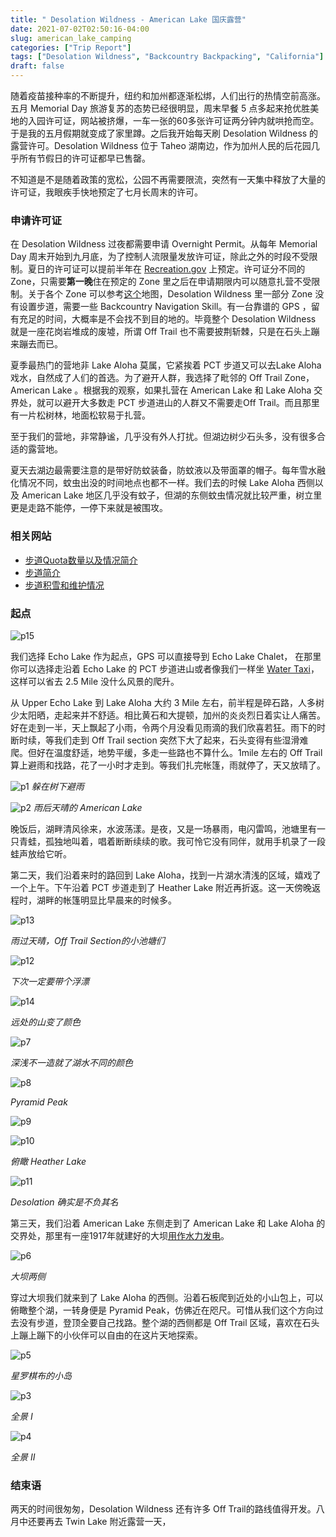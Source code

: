 ```yaml
---
title: " Desolation Wildness - American Lake 国庆露营"
date: 2021-07-02T02:50:16-04:00
slug: american_lake_camping
categories: ["Trip Report"]
tags: ["Desolation Wildness", "Backcountry Backpacking", "California"]
draft: false
---
```


随着疫苗接种率的不断提升，纽约和加州都逐渐松绑，人们出行的热情空前高涨。五月 Memorial Day 旅游复苏的态势已经很明显，周末早餐 5 点多起来抢优胜美地的入园许可证，网站被挤爆，一车一张的60多张许可证两分钟内就哄抢而空。于是我的五月假期就变成了家里蹲。之后我开始每天刷 Desolation Wildness 的 露营许可。Desolation Wildness 位于 Taheo 湖南边，作为加州人民的后花园几乎所有节假日的许可证都早已售罄。

不知道是不是随着政策的宽松，公园不再需要限流，突然有一天集中释放了大量的许可证，我眼疾手快地预定了七月长周末的许可。

### 申请许可证

在 Desolation Wildness 过夜都需要申请 Overnight Permit。从每年 Memorial Day 周末开始到九月底，为了控制人流限量发放许可证，除此之外的时段不受限制。夏日的许可证可以提前半年在 [Recreation.gov](https://www.recreation.gov/permits/233261) 上预定。许可证分不同的Zone，只需要**第一晚**住在预定的 Zone 里之后在申请期限内可以随意扎营不受限制。关于各个 Zone 可以参考[这个](https://caltopo.com/m/4JC9 )地图，Desolation Wildness 里一部分 Zone 没有设置步道，需要一些 Backcountry Navigation Skill。有一台靠谱的 GPS ，留有充足的时间，大概率是不会找不到目的地的。毕竟整个 Desolation Wildness 就是一座花岗岩堆成的废墟，所谓 Off Trail 也不需要披荆斩棘，只是在石头上蹦来蹦去而已。

夏季最热门的营地非 Lake Aloha 莫属，它紧挨着 PCT 步道又可以去Lake Aloha戏水，自然成了人们的首选。为了避开人群，我选择了毗邻的 Off Trail Zone， American Lake 。根据我的观察，如果扎营在 American Lake 和 Lake Aloha 交界处，就可以避开大多数走 PCT 步道进山的人群又不需要走Off Trail。而且那里有一片松树林，地面松软易于扎营。

至于我们的营地，非常静谧，几乎没有外人打扰。但湖边树少石头多，没有很多合适的露营地。

夏天去湖边最需要注意的是带好防蚊装备，防蚊液以及带面罩的帽子。每年雪水融化情况不同，蚊虫出没的时间地点也都不一样。我们去的时候 Lake Aloha 西侧以及 American Lake 地区几乎没有蚊子，但湖的东侧蚊虫情况就比较严重，树立里更是走路不能停，一停下来就是被围攻。

### 相关网站

- [步道Quota数量以及情况简介](https://www.fs.usda.gov/Internet/FSE_DOCUMENTS/fseprd627873.pdf)
- [步道简介](https://www.fs.usda.gov/wps/portal/fsinternet/cs/detail/!ut/p/z1/04_Sj9CPykssy0xPLMnMz0vMAfIjo8zijQwgwNHCwN_DI8zPyBcqYKAfrh-JKR_mA5cnqBuowAAHcARqJ0Y_HgVR-I0P14_C5kJk9-vjN8HPIz83Vb8gNzQ0wiDLBAAiWDdd/dz/d5/L2dBISEvZ0FBIS9nQSEh/?position=Not%20Yet%20Determined.Html&pname=Lake%20Tahoe%20Basin%20Mgt%20Unit%20-%20Desolation%20Wilderness&ss=110519&navtype=BROWSEBYSUBJECT&pnavid=null&navid=110000000000000&ttype=detail&cid=stelprdb5162234)
- [步道积雪和维护情况](https://www.desowv.org/component/trailconditions/?Itemid=26)

### 起点

![p15]

我们选择 Echo Lake 作为起点，GPS 可以直接导到 Echo Lake Chalet， 在那里你可以选择走沿着 Echo Lake 的 PCT 步道进山或者像我们一样坐 [Water Taxi](https://www.echochalet.com/)，这样可以省去 2.5 Mile 没什么风景的爬升。

从 Upper Echo Lake 到 Lake Aloha 大约 3 Mile 左右，前半程是碎石路，人多树少太阳晒，走起来并不舒适。相比黄石和大提顿，加州的炎炎烈日着实让人痛苦。好在走到一半，天上飘起了小雨，令两个月没看见雨滴的我们欣喜若狂。雨下的时断时续，等我们走到 Off Trail section 突然下大了起来，石头变得有些湿滑难爬。但好在温度舒适，地势平缓，多走一些路也不算什么。1mile 左右的 Off Trail 算上避雨和找路，花了一小时才走到。等我们扎完帐篷，雨就停了，天又放晴了。

![p1]
*躲在树下避雨*

![p2]
*雨后天晴的 American Lake*

晚饭后，湖畔清风徐来，水波荡漾。是夜，又是一场暴雨，电闪雷鸣，池塘里有一只青蛙，孤独地叫着，唱着断断续续的歌。我可怜它没有同伴，就用手机录了一段蛙声放给它听。

第二天，我们沿着来时的路回到 Lake Aloha，找到一片湖水清浅的区域，嬉戏了一个上午。下午沿着 PCT 步道走到了 Heather Lake 附近再折返。这一天傍晚返程时，湖畔的帐篷明显比早晨来的时候多。

![p13]

*雨过天晴，Off Trail Section的小池塘们*

![p12]

*下次一定要带个浮漂*

![p14]

*远处的山变了颜色*

![p7]

*深浅不一造就了湖水不同的颜色*

![p8]

*Pyramid Peak*

![p9]

![p10]

*俯瞰 Heather Lake*

![p11]

*Desolation 确实是不负其名*

第三天，我们沿着 American Lake 东侧走到了 American Lake 和 Lake Aloha 的交界处，那里有一座1917年就建好的大坝[用作水力发电](https://www.eid.org/our-services/hydroelectric)。

![p6]

*大坝两侧*

穿过大坝我们就来到了 Lake Aloha 的西侧。沿着石板爬到近处的小山包上，可以俯瞰整个湖，一转身便是 Pyramid Peak，仿佛近在咫尺。可惜从我们这个方向过去没有步道，登顶全要自己找路。整个湖的西侧都是 Off Trail 区域，喜欢在石头上蹦上蹦下的小伙伴可以自由的在这片天地探索。

![p5]

*星罗棋布的小岛*

![p3] 

*全景 I*

![p4]

*全景 II*

### 结束语

两天的时间很匆匆，Desolation Wildness 还有许多 Off Trail的路线值得开发。八月中还要再去 Twin Lake 附近露营一天，



[p1]: https://lh3.googleusercontent.com/ui2N4gklreZOFYNz2f6p-CdqOXsPbKdwcf2FE7psYcSLKHVRLWMgIFqRBJG75tCTwkcQ25G4SslPHQxdbn_vMfqm2o-Np3kV_Oji0oT9GqLGnXwdrHTyzp70W0vBLW5M5DkcoInK6UXsYRXLDwHfmb36aRofdTbr5RooGp8NFVM3_HeXXh-X9LuoJxIzY4fKb50TYHSCVlQvvp2dwOeoDQxHvXoPkyUpmHW4JiuIYtE6QHHRs2PBXJoJL24N1wfNMy0qrQfH6B1nWrbclk1bf5bF7HwtMUysQFCqyxNhMceRRJ6G-pFN8p5MhDyjhsU3mpitYyHYbm1mGSif9GS9H619dxs01Vplydde0ol4C478b-FyAQcRECAjv0YLwsDrrCJx3O5wsVwfbByDvtznK8H4eKVXfMd8AyYXkT1nPtxWBWMGdanGQFvIKedv2N6Jq0FUT0Rf6UNcnnTjQ7Q0o8B3W0jKKE6GJSz5K8q0tuL2LUBQ3XsMEudqlUeGwDSbIuQzm3uYoSZ7kYS-1RCkc3_oYBnE_jUJSsohmnhZbzsYdPQPyD2i8--cor2wy4qnwb8qkg6gfR_C9qynyssqVK58H9Var0OjYxEW5OC9KGvwQGN25ZBwDKw4BYiBPXmKoXAlUFVJZI0Hp3UQD8OzprMcswbX5DzAXZIxNyjKG36afDaHnt53HmwYUrm1ZxSV5-jNg3l2XAkomy73PAfeIGvK2g=w1427-h952-no?authuser=1?.jpg

[p2]: https://lh3.googleusercontent.com/L5VVupc6F01LqTwMHzsCDWSRIm5P2RFWPJfcsn1EtEREXYavwUE2pCOCOvbONuTVwGqtbPyzZnICsf1xgZMb1ourBAkxahr8DrD5gn9MtvngxrtvSLctx5wbwTtlOvbIYnR6QKSAbVy7vToVDbKiQmupLH88U7U2IQFOCh7YpA5kBC4R-761PB5pNts5NHp1PV1g2IDKSr0zddYzG2mSc-Zfax3s9yQs2CygScTK-y2BxASDuhY9LrVIdD1d5u5X1Z2dm7_fgdwzVuOSa78hFCyINUGAkGDaZj5nohFWmrYiNwZC8vUl1oSK0qFPXN6Ou_Fyu-n7GCSiT20kv0VnczpNj-Kmc6IN6mSoMzABxmdcQ6_hAFUcZi1ctk48abdWzxfmE-_RO6NNLTDGJ8sM8tm8imwvTOgeTbCd1dmdIPAfS49VJu5apSNRb-WV_Gj1LXvwvWnxvE-pGmRU5duBGYGo_wWK9iiDpwCykQ313vL0kg7VQya5NI1nsQ32WRm5Nm2-bcPnX240G4pAZ7LRWH-9DeYZtJ1qlSFbwBbqefloCmZZ0Rp6KmnK4Dzsd5bQw6q4OlSPdLZPHjz-MuI4yPG6xvMKwjWDxZoEQf4bBqqsTNsB24bSQ-y8a6iR_F6fpnNPjD8m5RgqwEmoYh7BwXPgeMWn4mKb3k2-Hoj2fkdK6HLpT0ApW03f-PVkMKX43f7ABA-5c-_oZKxhyvsn0iKZQQ=w1427-h952-no?authuser=1?.jpg

[p3]: https://lh3.googleusercontent.com/d6OoYkU8UJXZ2QfUTqdKwckDruH6yB8B69nXTAqC83b3fyJ9h1QhbJ4JVsR25jtmvbi6QV9bfcnKhiZqeMKDGtK_3GmoxpRPTFmZtzThG9-38N-WScTTCiL-IWaxWguENOcAte84vQBkOV9o3BqN22s-PrLmCkhJBuT_373X1LUZ0tDojm-xdUToXPvObZc6QF9xHLOdFOiIn6xF2bmLgWgEF4QoT9cqokiwQOKshqiQhFJbpxJ7s7zuy6SIlvV__VTJuvcP4wCUc4DaXCJG_tb9mdORx8LOQPc6LZ-f5q_RhLGdoat3k3punUYwscQRmVwtRcWb7wYY5RVoavx2JEIUn60MG24hU83bXcYtcmtxSlNmsIOvcEMw3rRO-4LqCayzAdOi6vof8eG9MPI3-fm0uUZIBhJpzg2uyOg0IsXkmEsrBzZRows7cjE6jp3F1C9ZKllPk4MhTG0rfr1QF0Ga6BMb5p5CfZPYJa0U_vs7bLve1vnoTWKrBoL60GRcZ2r61VFhjfI_wdbDHciT1hvIcr9EkdWRcgg5EJRC-Ira8utnHbqy-szmtnITyrQk4_Moy9SZ8xBKFIMIjto81mfwlA5-_veJDEjF8AV9pJulm_EE5V95s-0a9LPFqY_MV9OEjvWgGPARRfEf2ypx-o_nFxfy3SFPGY7ljO-xA0BjRlK6_ExBXFWz8KQXG4OtADP3Uqys=w2880-h772-no?authuser=0?.jpg
[p4]: https://lh3.googleusercontent.com/BrGpXieSl-JLU2h_K1eR8YJ7h7Ve7L3gUUnQoFL_RblsaCgZA3Qsck76UDl-NK7Eh8dGzrapBNVjeDgabDyIYegYu49HW-tY3vQ62n1qzaRL0sflMABcXPwP0oMMOFIqFj_Zri4IRVE4c9S1GTjGir-l9uN2fDT3IUktUeZ-THPftufGUxDWEApWs5Y8JFvgtGL_oEKoGXi9KEjLC5h8S0UQT3ebPt7eHLr2Ss_hS01XwEVWGJ3VmNgIPkc2CGHbDaPIdItzTt6DF7tLhm3qo-En9Y-V0CWBMQCLIH0OMHC_TqoOo_ZSPmwQmNR_--VrBJogXUnIht5CR0VQpMGo7MH7qz2aYvMJeQe0vRcUZDDdPVA3BMxrclmCMucnIfnGA4GHDXepdR4YY4EJFl_bhg5veACY8V_WIXqJObjcjza5tYW5hf25Ja73EJ4ec-pvrkdZ3rrh3f6BP71Xd8g5mTodyeZkR-o6W6LssKzL_zmwAgyR3umGehjFcjZX6vjYN05T5-KeXh886Uo9jjr8DUlqPkAxgMk9V43z9705J2TSUoQYdRaSLnTcsAOiaOgoPLp5jif0-tF0Tu8QVgpytmC2gEd6exeO0Mtqxb73ct9FgIY4o20oAZqINoRNNQ2XLCBcXq88ET6izsSCmZgaszNLR8Bn7v-sBp_dLGoS-hr3ayepULhCs3KvPY0uz9DFVqdy5Ygs=w2880-h772-no?authuser=0?.jpg
[p5]: https://lh3.googleusercontent.com/C6zEm1_hY5dqgd1UO99a7_1K4koLMHuW_CrrDx3Iovgj_n6F1dXRrRE4iOnNO--SzgFPdIKzZHrzzjFYKflokqcP-Yl2yXukJfGHOBlHPzUcQ5DUtcoXwrHrr9tlWxzVWgObDlcNtzKVRt-6FKixFglPWHdn5l_WSr5EOm5LUNYaVxFDMzMW04rrvV0ZDkHy2QAk6cttlIb8zXCoJ5s6YInqAKn1A1YUm49DHqMlXyEf_OO_QzloqO53bS28nDDoZRBLaMJLNJn6xBoLz8g3naPrEnn93BY1Kh6QLHpAV0wK8uJlG9ikE6bj52LBb_89-fISwb4VpKxQTEmYEJzoCkR_HdZ2hF_fRbHiZQaSnTXBZNQKymwaonQY79i-K4w72yJJEQQs_mLRfAYrYH3xkekJylqgXiHt-BRWxOSbmL9NmtoF7Wnal8NSBy8ug9x6Stx6FskUxzDwNHwyROEhmSROss3dZC8J8KkA-D9UaffkdAdiDEuYuqKCMIouOtDvnEPIldz9kUwxVjFReaHTO6fVH6he23gbYdJLKU1Q_UCTaLE1XzF52GBqurTrnWhpgwkV3ou2dlR_MBNhK0vMq_75j4teb0HaVwQQ2SYd_qfh9RpyKxPI9o-KX7tPIe2PF4kbTAgwERF9VK6gASonSv7yLtJ7gAifzVDbqGxxtpJsoOCn-40gAv1WJ8lgkcRhN1LLBWSg=w2368-h1578-no?authuser=0?.jpg
[p6]: https://lh3.googleusercontent.com/8wgLe61555YDCg15Mq1YlBdHN82W2tApF6CHXvOzClarg8AkRaoTRlGrQH1EVX4m9aJWypRnr8Ilm3jjBKuIVqepoXHmPC-Qx-_JZ9dhEzQHfApKX0GB7lKMMtu3IxPhMdTVeNWRQUwGKoxMyYCiB4AOV5F3qK1FYdK77Ct48lNn9mfUyuGrHZ838Md4q77hdeXj8wBLlLtTwkjOQGkmu_yDE_tsJQkO1bqsEx5UnTK_zLFuc0Oak0ir2aCxT1gOc53R1yai1rcsJPHqrHP9ELzK4mV1SSho-B7s5crq8ojsxYIeVLUJXsADBTprftbqU1REUr3BsOvQ6oLZFzflfX3DYK-Ok0BJiCTV9dHG4BnyHyijAZGVt35hEpdjNXaywWQIQlMBaU-PJH3s9E7UCMFCKowGXjVFaC9k1wuB6KP9nnSD3-5NW5T0emLfm4qaJx__9I078W0DUKoWnh0WSfRVe-WD3yvDX859iMQB_67N7dhAtD0C5mjIyttXEICxVjZlw9K4CRGuMcU_JHGIM2Mx8awBxDcIJlSEaeS_MyUBbAXrEDzYEg7XNkg0_l78U1ykVl77dNkNP0Txu9QZ_8_wN-bV8-dQZqFqPbJkCXS83SlDMG6lpgrSsdJmk2hJOyylMyNcXvjqczYdHSDsMxcUNmeIVUYnPja51uvYW1oPEfh2DQvgjCgrbJpzyPFoNEecJUPx=w2104-h1578-no?authuser=0?.jpg
[p7]: https://lh3.googleusercontent.com/tSUJr1pZRuMpa5XCzO9hGveEEDmUz7ZBrsOaM_jVGJXNP0JmGegRmDvhMk7IU45jBvW1MWLvu2vOcbkRAwdhDEuMUQYv2j0tR9o6yBDxWgugTryKi_DYmf5b4pq60PLnpHjAVGfLlV2ozSc2kv7J78PQTTuZ1vmj1ZER0VP1IVtbqTvPGa1oIuw4nkrohUvKe-qckK0G2EMflQGZQWFuqvzZQ8CS1hPyO79hCNErPl24WUQOlfozaFeVf-zGkYqg3MghN3jhyMzgijYh0AsoIOknPp6ECqvz19JRffe7SySN_o5Idd5oTSOeAJjQK9jiMEGJFqlZUSHkEfjaqMil-LkurHuEBRNzipZmuQXDkgYyRUTF91cZjF6dScORKTNUbevGzTXaU1zJ9zCd-xpuTxzFkcUd4vrCg6ic6pPi0y797YPMjvfXtc76jxEJ27WolnTcZPtlaxjrGgQRKx_RLxusN9zScSmA-0iPYTetnLzWYWUAu-xMOdpheied37P6LSeu-nyMkQ5cQt2qZcN2yxt34GmqXU-fPzAr6wlQFni-k2KeE5S3S1zzEsnvUGuUyGfQmy83FihmgmD53PJss9sdFK3m_bmfnIp2pHPn01dcD25fcLnHvHKraZqtA1D6uiB3X7O0a47Xok7Q5RAl4RZLNeRcQ1cFFOxG2J9f9hzXj0C3AGjo70iyv5ivWVIN1Ml5IXmu=w2368-h1578-no?authuser=0?.jpg
[p8]: https://lh3.googleusercontent.com/9fTIzUukl7cygeDtU2U-QlorST-uKSyCXN2QxpWCiJVH55VNiLBR9XwoYLaE-FhXrMD4akSbiOLW66A0wlddsksWZ1e2hsIugz_LedyMvLD_JBxVgYHWlBaK0APts2xlRYOuioeU1F-Bg4qinRMVPTR6Irx_3aJ6uSeSH58jTu3_Y3JrCwUPwPRARZs1eaRTZ67LTggjhMcfA23wzueQjst9hu3RukXiwbCE0mCk-wpDMGy_1vL8rO5deE8hlBShzSMVPm1ZFJ6UbZcFA9LHEiM2X9kHoMCq0WYPFdnVTBpPscIQKUm1vdAxKQIFnp1CiUp1BQHDqriCjBcE2NeNAHKM5ChswcX7jZkHZLZBz8Fx92fFCvgGLk-F2u2WgLrQT3ltr2djGVJU9hfjwrJ0jdDuCqDN6Z4i8vhALh_qPM_wNI3kdeareU1N7wmH9Gs37BpZfzz__o4HWbBrRYg-71nuazL6wjfrJ6l8J5xuvr2ZoGJ6mJMyxQBQSfZfjfyqfv5F0iswijCHCcGgsn0WKbEHjMrTl76QguujHpYnCr137A70mjj4gJ8XMHADBTy6rKDP6bNDsqYanJBdCuF4SMbFTdckn_Xl8UIMy2PCcfYs3_SSdMQeowDhksOGKSJqJ2yARMjGmvvUqjuPAHLWksEWVFdz7TbkAOozzXGHaWj48w-XXYyVwR9NCPoVgOnRChlkFhGT=w2368-h1578-no?authuser=0?.jpg
[p9]: https://lh3.googleusercontent.com/xLCkJGXOxgzvjafNHH1Wq8Nnf30Qtb5k9IYvMDVKZV8oYQKiumcVk1AoMHhIZgLm7m_Naf7lmLFHmJdZCATCn_6GvJAs_1uENSJRpux58X_CNCWzGe0qMGAzWDg5OQ_plheGnLdcg8iBfzMLMQ7gUZMRS6qY8OLTOtimJx5F09ysI5AWbgRtZb1ohhpTUeC326o1qMtuS8IAw-JItfLbCPWvdTQsc-PyWa8UK73d-5Kx-kzKqqrvVE8h1EBAwWtYxThUpBg2E_3vNlt8GqUD6y9UhzXQX6VCWuM8d6sy3gk7kFqMU5UO_uzV5ahy1YSESoynW9x9J7mQD2UCNVyqY9U_BHgTFkj9dLyy1Qa3lsMdB5Cg1gSC8LhC64ZsGuo-Q6fkDlGeE7z1sgqt2Q5HP8_50HXLgbrmBUivfhxrzUlMt3j49wyl8S5MM-3bO4VJcv2bF4rNtRVT0Sa4QXYyUW1tRYMfojkeNz5aiB2yi7JKwmeVsGTrRoyH__GU6Tf3H5rTH3YQ3IHo0qJdzuVqOLMcPXCKC8JbQ5VdHu-Ja2ottCiOLirrKHrq4BsUWFM6j7SGKZeIxozC-uI6AIqKw_bIeh0iOJzuoY30DBK9-X-8b1makxgrM8yF-un4TG3bgf86HhZHn67DPjHRXmnygY9WJBRVcsCwc5IHVznyGwmYDo7YjSsiCyfgaN2AFv2hUwUn94mG=w2368-h1578-no?authuser=0?.jpg
[p10]: https://lh3.googleusercontent.com/WCwPB9YcL10QkdxsGqlrLImUPAjTnWNmrGQqCMwpy9hbtjUM1Z7bHmWkH29_6cYPPtDpHn2aYmnkZZyOWXEBcajXtq9_rcjnk73aIl9Zj6gZRjuiB4k0UlGOH_xeHVHTNDReizqkWw2EWIJCTeDiqjaTNCmctNNJ2bOFiQAI9Aq7VqugVGUY_7QSL_WyVoe5RQi-ctEZSSi93xyoA6jMY6StzYqx1t2qrKI2fX-dB9JqItQUjwEVZmVtHKq9eSuX-YPPnpWWfSFTxNEMKXsXpJOjmUxhTrethNwgLgZ59Qdd-sPdaT2WaO2vEut43w6EcofZ7TD2IGB8GDpuqKkhfd7KSVxsGJe0Ya34NwckGvXNFV49rbajuogXYxgBWiXRw09ZQBic5nkAHBFJrJzl_Y4OGqgW441MX8_XWXjg2mAvACw8252z-M2pfBCHTFMnMON3ZitXh-LOvtDvnvue-B6fRnKfhQVBHSrx4Li_Cn5yaxf8D6rqxqz57WbuVC4et4lLVwQDsxgtegik9nbJ4sMrNJhMSo6McJx9sYqtPsMhnh22hC8TNAviENNsR30U0TGmlQa5uQ-u8ryHYq7xr0VCKN7SwpU2rDI4gFFpFTTZFI4vqbC9hU67U5rr9-Xy1vkHrWbF4EagN4NfQWhs7o1n4v0UQ0mlEzmOhSbmv_fd_8Zo1D2ygpYEGybmW8tMOhUSKBzR=w2368-h1578-no?authuser=0?.jpg



[p11]: https://lh3.googleusercontent.com/hoKX1rEFMkUT-Q5vQKehfjGT5M6Ag_MjFiQpnIBW8Yb8OP6i8OCjGZl9YHg7rbVu2wqhjS0syJX3RVkfR4B9UG9CgfLXg2xFUTsrOFK5h8XMBXuuK5ONryUYIbk2OyQSscVM0pNSBUQ96EYaYv1lN76BdyFVIK3qHcNX46rTVPhmMBfAg4ZcJCSIZfo7E_-TU60j5mU-pH0w16Olc1G-zbZ_vJxfNrxfQzq-LxqGJ-Ap69R79HvmvZa8oSv2zG-Kr4dIKuHR0Qh_G8xO6opVuDiL6mxOqBeOXmyJCeS_7a5FZeUCzPZkAnyXqjazqtahP6XaFcT1ymGIcRPR0swfpjaxJhz4lQzygC74xMGQtURlSAs80-bbtKo-1aa_k2dKyz28iz-9BzZUJUB0c_dhDykbvn2Vm5tGLRvhkWqrokFcNrJgnHVW_QLIG6Q1-iuo_HUPS5JfQ5Gg-3oSqQk2Ox4SAmfpU6PMSeYO23t1xMVj_AWvEhpm5d7M5kcuYeCA84RkgX5hsnWVRV1F_b7ni7mWy8DfZ1HZXh1Q-YGwSvXNXoDTYQKe-ljRZiUaT_2k30Y6d5bzn3kQaZXQfjydQNNXwwX3JumEFfbBESKBXltnaYTGdGe3MgsmgFn3Hxsnx0iEkvlosmpfzEsQMkQPa-FhV9ABlLkjTy8LLdT4plSkt60kG2xPL5R6YQpPxcLc37cFg-3e=w2368-h1578-no?authuser=0?.jpg
[p12]: https://lh3.googleusercontent.com/MURUpIUMzTCxTik8Td_XnkMSfdH9_k6UACmeRGTfW3j19dF3zhR_cm1rYqhFizo-tKwpMcE8KMFFCEztF1QXsyN9Q4ILrOMbFfSKnTlRJDJXUjCfdQH5_Pb9Nm3hmpvmbJfBas_PQ0TVN5q1-UHZK8jIJ7kHogzGnBYi3UpCt0BH1dXQc8kdN-we-et-rUhGBJ6rFLicmxfJ0Tku0ICmenECFJeQiwHlKJeIY9vRSIfDwOrujFaLEVPwnrZFyeITNithUU47R7ujsPu0gkTbWWHPAKkO6ioOe7wkt58Jp5gT6t-bKDwxur-n9-MJi9pYKNOnNe0Rp3H6QRmnvrC6g5zH4iJlpkF-Nk7Gh8avXJc4UL0sk-_DQOnG57mQIeRwnuSQpPGdAbBOSMiNm_ZPfUovRnD3_aQkSptLCO4qtIBtA99PWcuw_R0HosQtgFMBA65fIfLZj2TVgHFUQEMEoa3jpKr2UCFXBoOZb91oTXONc1aFf_Sk1r6AVrBqcw7c6a55bRxZsLCf3sEuqr30mSfxGugT4B_CCkYTDPx6JOxfF0ps4J7frXOuhcbBy3BSNosRUPBOFiFw9-EoK56jAcHILJ7kuQyidGkRDVZx6_jiMqWAbMWuE5pbzI1IaLhYlCuPzhWhMRY-KWBQIrJb9aPzHaXGKX30yt5cVCTU-OuN8gthGdydh6qV-vNIHydawBGkx5SE=w2104-h1578-no?authuser=0?.jpg
[p13]: https://lh3.googleusercontent.com/vOWzSuhNWQzRflcDELCU8qOyEww5p-Db3sHeLBT2-3KX2wMtWEYayUGNAEhdVuNWZeJ3kX1MtUtNeKBA3DmnK7egtFdLvD3uMEUbPT77BCgO4-wWeLteOKxIe6NfDwD7vF5XzreW1gpLpgSonPWBOOSP3RJX_UUXgU8TFd2Ze7o23HW-EC58Sfw8AOLzLzDRusj6XAg_ozo3iNrA8ZnMmJtgVAoz6I88vp9bgKAotQna5JjAlmQ5K9C93mlu9CrhLzYOg6OFIebVf1-X8fwSuyrB4yIB8bLO9qLpnAKtxvX2tbXXISOfEyg9mKFn8drIB4gttoXMCoTs4uIwTY-BSF0HnhzjIMMjrnMqzOlQa8MreyEb9H5a-z_DaSyznZUcewXv3UXZCOdtLYHMx6rKCFBC_9es--rRXGz4oMwathRwb3FQgjnhnevj5vhlhos1hQnZzyCtr4_gAhVy5Hra-v3MhTgSdFRfvJSN3v3mOoHCltxdrvlycpC7I86XSZxZ2HWfd9OXM99cRK-xQARQrnsBYlp69mxuOi2a_VaZzedkU07WMGwEqyr7w9b6n48gwmef0-PHOwQ92vTYhVSzsmNrml-MvC2eXCAmu2yOVGOHJyKhu2lyQbJOmuivubu8MxM8Ri4EUquCz-UMxiK9VrizkDsdt6kt2TwewidRe0RpoL_dQOR-YK9yBrPWNHOv93oTu_Lk=w2368-h1578-no?authuser=0?.jpg
[p14]: https://lh3.googleusercontent.com/kX4tSYIJ9gjoN3ZTHDftQ3KTcpUac4OPV54AyKDvknfJaIzyxFTuy0qTJlltNnH4N0VoA6IFhaEWs6wzWZ7Bld3tKrHMDYz8d9ZwRKnAyR66UewTfdOkDGWCSMK2M3UJ9lrEevMEn62gxUIuAs--t7qirTe0fXogKMrWX7Cv3qZuiRDGmxPEOeAIJhmX-NdHUwPByzOI8veVTnNttHofN_GrSNa54lUAb5l-8ml7jjNgEbsRMB580zB56u__BrxUt5P41VdPm0C2d_WBq6Yvr_-EpLQ-5xjoKJxitHNLPirTVw30dIyAVNstEOlBLvVO8a5JjY-tDiso6z8HhckpedpP3VWz89XBkxNuJbWbSoqajU5ISzyBfsfeIPob6Cor4_-8voLKx2mkLn9Azo2_scsXD7x-kQAZw-YB2zwW1UEaiV4hUVlUZG8ojj1-CN4rs-bI12FBg6BGPkXyICBAZauBwKsAHv0J80-H309MKDF3fzZVqOv7_v2SlWNtBSsw4NwOOEUiZ_LLmt4NUE_JLBqtPRSNf0KjUECyUvAyJPglq2nD2C08Bs8L7fSnhxVTf5peqD6BKBNOorZeMokyBzU_y812BDQJG7f-SZUL5inRs8GfYvB5TOGsS0mHU4SxD8prFoK-crg-PSHV2urhmG1CPyG1lKSZeN2edYHHOnZwDNQbjnD8i_hUnpaT58ml6UL-mkwv=w2368-h1578-no?authuser=0?.jpg
[p15]: https://lh3.googleusercontent.com/AKOqZ55d9EZQsW8gLM3eC4rimEAqBncmpuWOQDRJwpBkJTbWYTVEKfVAYIVrAqQTRkbKlL5ZFBK-3_86NfWPUPSOm6OxFkMPaPArYQsQDC1oBXZUEmAH5_tAfZCwfYuwRUavuUnuXy1xeXfTxEz7j85ab2wZkq3K8cWLi7dCHNgZYAIKM0pMNKqDd9P_sg4x00e_wfJURXf4CXAxMyShwn6HYgtsADQ1OWZSswuGx2mrTjcjSRH7KnBAevrW9OWSTay6ESaJOb_S_eSJTyGSzuJYpigUhRFCkikd6SSK5TbSDaWS29gVcplYXUzm7FUcboiIoGUIo4PuISHITlZGgDuoFGYX-MjZMrX93DNJIV1lKRUV5sDEEKVT-qgQtm-FD0h_4HD9p_qA12AUMr44t-F73D_98ZyN4xk5iHsa3YP68NjCQKiS8NmB9O04BiFGC8Qc5Jf7tpJ3PHC6gCJHiFS6lHmCbz0txN9OJBwCJUa1NAY-zbS3BkJZT4Q5x8Ss810XoJTUhA0VO6uMSdFxteCQYtI1zTLQ5xpWHNMRvEanVsQzCmyxTT5Uy4XJpn8e9KuXe3Cuo6tTf6YZ3fpTv6pQl5zP7j_HS3vBdHhyyoAXbweqzU48mSK9NRCNg_ScThYdt8bbWSjI5ujaLmLqLMdhglLpbAcpkd0yYVYP4AaX-tJ8IAnZpLBivz6kkO8YRoO4Esdd=w730-h1580-no?authuser=0?.jpg

